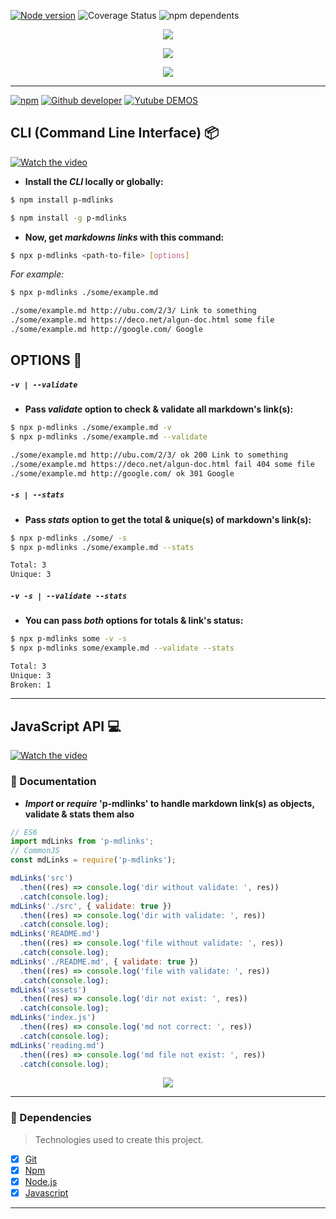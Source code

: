[![Node version](https://img.shields.io/badge/node-v13.1.0-green)](https://nodejs.org/es/) ![Coverage Status](https://img.shields.io/badge/coverage-100%25-magenta) ![npm dependents](https://img.shields.io/badge/dependencies-4-pink)

<p align="center">
  <img src="https://storage.googleapis.com/md-links/titleRMC.png">
</p>
<p align="center">
  <img src="https://storage.googleapis.com/md-links/pMD.png">
</p>
<p align="center">
  <img src="https://storage.googleapis.com/md-links/fcFinal%20(3).png">
</p>

---

[![npm](https://img.shields.io/npm/v/p-mdlinks?color=rgb%28241%2C%2082%2C%200%29&label=Click%20to%20install&logo=npm&logoColor=rgb%28241%2C%2082%2C%200%29&style=plastic)](https://www.npmjs.com/package/p-mdlinks) [![Github developer](https://img.shields.io/twitter/url?color=rgb%28114%2C%20248%2C%2097%29&label=Paloma&logo=github&logoColor=rgb%28114%2C%20248%2C%2097%29&style=plastic&url=https%3A%2F%2Fgithub.com%2Fyeniferpaloma3773%3Ftab%3Drepositories)](https://github.com/yeniferpaloma3773?tab=repositories)
[![Yutube DEMOS](https://img.shields.io/twitter/url?color=rgb%28255%2C%200%2C%200%29&label=Demos&logo=youtube&logoColor=rgb%28255%2C%200%2C%200%29&style=plastic&url=https%3A%2F%2Fwww.youtube.com%2Fwatch%3Fv%3DwRivvzrZXic)](https://www.youtube.com/watch?v=wRivvzrZXic)

## CLI (Command Line Interface) 📦

[![Watch the video](https://storage.googleapis.com/md-links/video11.png)](https://youtu.be/kNADJomsQ3o)

- **Install the _CLI_ locally or globally:**

```bash
$ npm install p-mdlinks

$ npm install -g p-mdlinks
```

- **Now, get _markdowns links_ with this command:**

```bash
$ npx p-mdlinks <path-to-file> [options]
```

_For example:_

```bash
$ npx p-mdlinks ./some/example.md

./some/example.md http://ubu.com/2/3/ Link to something
./some/example.md https://deco.net/algun-doc.html some file
./some/example.md http://google.com/ Google
```

## OPTIONS 🔨

##### `-v | --validate`

- **Pass _validate_ option to check & validate all markdown's link(s):**

```bash
$ npx p-mdlinks ./some/example.md -v
$ npx p-mdlinks ./some/example.md --validate

./some/example.md http://ubu.com/2/3/ ok 200 Link to something
./some/example.md https://deco.net/algun-doc.html fail 404 some file
./some/example.md http://google.com/ ok 301 Google
```

##### `-s | --stats`

- **Pass _stats_ option to get the total & unique(s) of markdown's link(s):**

```bash
$ npx p-mdlinks ./some/ -s
$ npx p-mdlinks ./some/example.md --stats

Total: 3
Unique: 3
```

##### `-v -s | --validate --stats`

- **You can pass _both_ options for totals & link's status:**

```bash
$ npx p-mdlinks some -v -s
$ npx p-mdlinks some/example.md --validate --stats

Total: 3
Unique: 3
Broken: 1

```

---

## JavaScript API 💻

[![Watch the video](https://storage.googleapis.com/md-links/video22.png)](https://youtu.be/wRivvzrZXic)

### 🔗 Documentation

- **_Import_ or _require_ 'p-mdlinks' to handle markdown link(s) as objects, validate & stats them also**

```javascript
// ES6
import mdLinks from 'p-mdlinks';
// CommonJS
const mdLinks = require('p-mdlinks');

mdLinks('src')
  .then((res) => console.log('dir without validate: ', res))
  .catch(console.log);
mdLinks('./src', { validate: true })
  .then((res) => console.log('dir with validate: ', res))
  .catch(console.log);
mdLinks('README.md')
  .then((res) => console.log('file without validate: ', res))
  .catch(console.log);
mdLinks('./README.md', { validate: true })
  .then((res) => console.log('file with validate: ', res))
  .catch(console.log);
mdLinks('assets')
  .then((res) => console.log('dir not exist: ', res))
  .catch(console.log);
mdLinks('index.js')
  .then((res) => console.log('md not correct: ', res))
  .catch(console.log);
mdLinks('reading.md')
  .then((res) => console.log('md file not exist: ', res))
  .catch(console.log);
```

<p align="center">
  <img src="https://media.giphy.com/media/gkKXRebzbN9iBx06nx/giphy.gif">
</p>

---

### 🔗 Dependencies

> Technologies used to create this project.

- [x] [Git](https://github.com/yeniferpaloma3773?tab=repositories)
- [x] [Npm](https://docs.npmjs.com/cli-documentation/)
- [x] [Node.js](https://nodejs.org/es/)
- [x] [Javascript](https://developer.mozilla.org/es/docs/Web/JavaScript)

---
